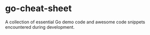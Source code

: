 # go-cheat-sheet
A collection of essential Go demo code and awesome code snippets encountered during development.
